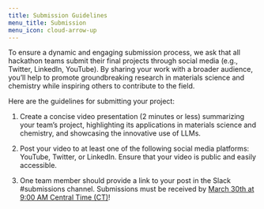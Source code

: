 ```yaml
---
title: Submission Guidelines
menu_title: Submission
menu_icon: cloud-arrow-up
---
```


To ensure a dynamic and engaging submission process, we ask that all hackathon teams submit their final projects through social media (e.g., Twitter, LinkedIn, YouTube). 
By sharing your work with a broader audience, you’ll help to promote groundbreaking research in materials science and chemistry while inspiring others to contribute to the field.

Here are the guidelines for submitting your project:

1. Create a concise video presentation (2 minutes or less) summarizing your team’s project, highlighting its applications in materials science and chemistry, and showcasing the innovative use of LLMs.

2. Post your video to at least one of the following social media platforms: YouTube, Twitter, or LinkedIn. Ensure that your video is public and easily accessible.

3. One team member should provide a link to your post in the Slack #submissions channel. Submissions must be received by [March 30th at 9:00 AM Central Time (CT)](https://everytimezone.com/s/709a24e0)!
